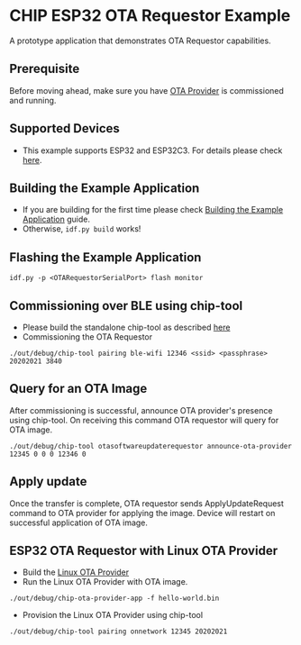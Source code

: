 # CHIP ESP32 OTA Requestor Example

A prototype application that demonstrates OTA Requestor capabilities.

## Prerequisite

Before moving ahead, make sure you have
[OTA Provider](../../ota-provider-app/esp32) is commissioned and running.

## Supported Devices

-   This example supports ESP32 and ESP32C3. For details please check
    [here](https://github.com/project-chip/connectedhomeip/tree/master/examples/all-clusters-app/esp32#supported-devices).

## Building the Example Application

-   If you are building for the first time please check
    [Building the Example Application](https://github.com/project-chip/connectedhomeip/tree/master/examples/all-clusters-app/esp32#building-the-example-application)
    guide.
-   Otherwise, `idf.py build` works!

## Flashing the Example Application

```
idf.py -p <OTARequestorSerialPort> flash monitor
```

## Commissioning over BLE using chip-tool

-   Please build the standalone chip-tool as described [here](../../chip-tool)
-   Commissioning the OTA Requestor

```
./out/debug/chip-tool pairing ble-wifi 12346 <ssid> <passphrase> 20202021 3840
```

## Query for an OTA Image

After commissioning is successful, announce OTA provider's presence using
chip-tool. On receiving this command OTA requestor will query for OTA image.

```
./out/debug/chip-tool otasoftwareupdaterequestor announce-ota-provider 12345 0 0 0 12346 0
```

## Apply update

Once the transfer is complete, OTA requestor sends ApplyUpdateRequest command to
OTA provider for applying the image. Device will restart on successful
application of OTA image.

## ESP32 OTA Requestor with Linux OTA Provider

-   Build the [Linux OTA Provider](../../ota-provider-app/linux)
-   Run the Linux OTA Provider with OTA image.

```
./out/debug/chip-ota-provider-app -f hello-world.bin
```

-   Provision the Linux OTA Provider using chip-tool

```
./out/debug/chip-tool pairing onnetwork 12345 20202021
```
